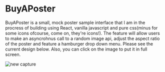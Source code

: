 # BuyAPoster

BuyAPoster is a small, mock poster sample interface that I am in the procress of building using React, vanilla javascript and pure css(minus for some icons ofcourse, come on, they're icons!). The feature will allow users to make an asyncrohnus call to a random image api, adjust the aspect ratio of the poster and feature a hamburger drop down menu. Please see the current design below. Also, you can click on the image to put it in full screen.


![new capture](https://user-images.githubusercontent.com/39548252/61178528-6d173300-a5a3-11e9-8939-7f6666c93885.PNG)

